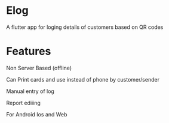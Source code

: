 # Elog
A flutter app for loging details of customers based on QR codes 

# Features
Non Server Based (offline)

Can Print cards and use instead of phone by customer/sender

Manual entry of log

Report ediiing 

For Android Ios and Web  
 
